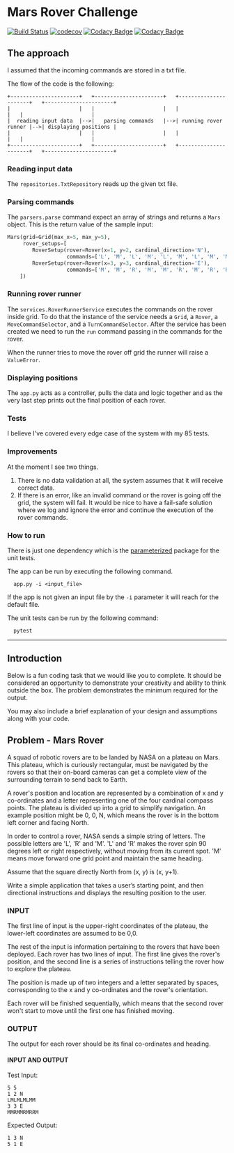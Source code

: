 # Mars Rover Challenge

[![Build Status](https://travis-ci.org/dev-11/mars-rover-challenge.svg?branch=master)](https://travis-ci.org/dev-11/mars-rover-challenge)
[![codecov](https://codecov.io/gh/dev-11/mars-rover-challenge/branch/master/graph/badge.svg)](https://codecov.io/gh/dev-11/mars-rover-challenge)
[![Codacy Badge](https://api.codacy.com/project/badge/Grade/76f03ad42cd84729850139f19201e9a2)](https://www.codacy.com/manual/dev-11/mars-rover-challenge?utm_source=github.com&amp;utm_medium=referral&amp;utm_content=dev-11/mars-rover-challenge&amp;utm_campaign=Badge_Grade)
[![Codacy Badge](https://api.codacy.com/project/badge/Coverage/76f03ad42cd84729850139f19201e9a2)](https://www.codacy.com/manual/dev-11/mars-rover-challenge?utm_source=github.com&utm_medium=referral&utm_content=dev-11/mars-rover-challenge&utm_campaign=Badge_Coverage)

## The approach
I assumed that the incoming commands are stored in a txt file.

The flow of the code is the following:
```text
+----------------------+   +----------------------+   +----------------------+   +----------------------+                
|                      |   |                      |   |                      |   |                      |                
|  reading input data  |-->|   parsing commands   |-->| running rover runner |-->| displaying positions |                
|                      |   |                      |   |                      |   |                      |                
+----------------------+   +----------------------+   +----------------------+   +----------------------+ 
```

### Reading input data
The `repositories.TxtRepository` reads up the given txt file.

### Parsing commands
The `parsers.parse` command expect an array of strings and returns a `Mars` object.
This is the return value of the sample input:
```python
Mars(grid=Grid(max_x=5, max_y=5),
     rover_setups=[
        RoverSetup(rover=Rover(x=1, y=2, cardinal_direction='N'),
                   commands=['L', 'M', 'L', 'M', 'L', 'M', 'L', 'M', 'M']),
        RoverSetup(rover=Rover(x=3, y=3, cardinal_direction='E'),
                   commands=['M', 'M', 'R', 'M', 'M', 'R', 'M', 'R', 'R', 'M'])
    ])
```

### Running rover runner
The `services.RoverRunnerService` executes the commands on the rover inside grid.
To do that the instance of the service needs a `Grid`, a `Rover`, a `MoveCommandSelector`, and a `TurnCommandSelector`.
After the service has been created we need to run the `run` command passing in the commands for the rover.

When the runner tries to move the rover off grid the runner will raise a `ValueError`.  

### Displaying positions

The `app.py` acts as a controller, pulls the data and logic together and as the very last step prints out the final position of each rover.

### Tests
I believe I've covered every edge case of the system with my 85 tests.

### Improvements 
At the moment I see two things.

1.  There is no data validation at all, the system assumes that it will receive correct data.
2.  If there is an error, like an invalid command or the rover is going off the grid, the system will fail. It would be nice to have a fail-safe solution where we log and ignore the error and continue the execution of the rover commands.    

### How to run
There is just one dependency which is the [parameterized](https://pypi.org/project/parameterized/) package for the unit tests.

The app can be run by executing the following command. 
```shell script
  app.py -i <input_file>
```

If the app is not given an input file by the `-i` parameter it will reach for the default file.

The unit tests can be run by the following command:
```shell script
  pytest
```

---

## Introduction
Below is a fun coding task that we would like you to complete. It should be considered an opportunity to demonstrate your creativity and ability to think outside the box. The problem demonstrates the minimum required for the output.

You may also include a brief explanation of your design and assumptions along with your code.

## Problem - Mars Rover
A squad of robotic rovers are to be landed by NASA on a plateau on Mars. This plateau, which is curiously rectangular, must be navigated by the rovers so that their on-board cameras can get a complete view of the surrounding terrain to send back to Earth.

A rover's position and location are represented by a combination of x and y co-ordinates and a letter representing one of the four cardinal compass points. The plateau is divided up into a grid to simplify navigation. An example position might be 0, 0, N, which means the rover is in the bottom left corner and facing North.

In order to control a rover, NASA sends a simple string of letters. The possible letters are 'L', 'R' and 'M'. 'L' and 'R' makes the rover spin 90 degrees left or right respectively, without moving from its current spot. 'M' means move forward one grid point and maintain the same heading.

Assume that the square directly North from (x, y) is (x, y+1).

Write a simple application that takes a user’s starting point, and then directional instructions and displays the resulting position to the user.

### INPUT
The first line of input is the upper-right coordinates of the plateau, the lower-left coordinates are assumed to be 0,0.
 
The rest of the input is information pertaining to the rovers that have been deployed. Each rover has two lines of input. The first line gives the rover's position, and the second line is a series of instructions telling the rover how to explore the plateau.
 
The position is made up of two integers and a letter separated by spaces, corresponding to the x and y co-ordinates and the rover's orientation.
 
Each rover will be finished sequentially, which means that the second rover won't start to move until the first one has finished moving.

### OUTPUT
The output for each rover should be its final co-ordinates and heading.

#### INPUT AND OUTPUT
Test Input:
```text
5 5
1 2 N
LMLMLMLMM
3 3 E
MMRMMRMRRM
```
Expected Output:
```text
1 3 N
5 1 E
```
